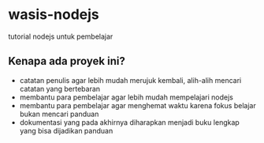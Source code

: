 # wasis-nodejs
tutorial nodejs untuk pembelajar

## Kenapa ada proyek ini?
* catatan penulis agar lebih mudah merujuk kembali, alih-alih mencari catatan yang bertebaran
* membantu para pembelajar agar lebih mudah mempelajari nodejs
* membantu para pembelajar agar menghemat waktu karena fokus belajar bukan mencari panduan
* dokumentasi yang pada akhirnya diharapkan menjadi buku lengkap yang bisa dijadikan panduan
